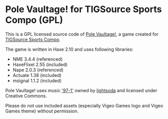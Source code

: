 Pole Vaultage! for TIGSource Sports Compo (GPL)
===============================================

This is a GPL licensed source code of [Pole Vaultage!](http://vigeogam.es/pole-vaultage-tigcompo/), a game created for [TIGSource Sports Compo](http://forums.tigsource.com/index.php?board=52.0).

The game is written in Haxe 2.10 and uses following libraries:

* NME 3.4.4 (referenced)
* HaxeFlixel 2.55 (included)
* Nape 2.0.3 (referenced)
* Actuate 1.38 (included)
* msignal 1.1.2 (included)

Pole Vaultage! uses music ['97-1'](http://soundcloud.com/lightsoda/97-1) owned by [lightsoda](http://soundcloud.com/lightsoda) and licensed under Creative Commons.

Please do not use included assets (especially Vigeo Games logo and Vigeo Games theme) without permission.

